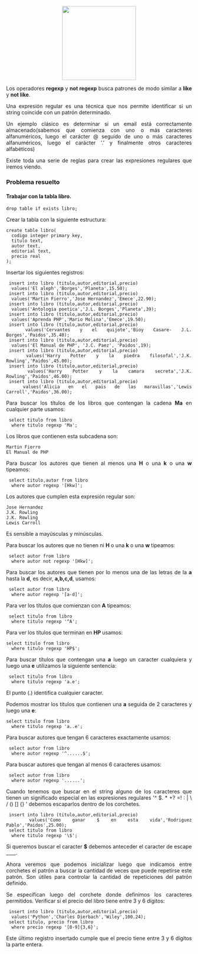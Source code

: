 <div align="justify">

<div align="center">
<img src="https://www.comunidadbaratz.com/wp-content/uploads/Sabes-cuales-son-los-libros-mas-vendidos-de-2017-a-traves-de-Internet-en-Espana.jpg" width="200px"/>
</div>

Los operadores __regexp__ y __not regexp__ busca patrones de modo similar a __like__ y __not like__.

Una expresión regular es una técnica que nos permite identificar si un string coincide con un patrón determinado.

Un ejemplo clásico es determinar si un email está correctamente almacenado(sabemos que comienza con uno o más caracteres alfanuméricos, luego el carácter @ seguido de uno o más caracteres alfanuméricos, luego el carácter '.' y finalmente otros caracteres alfabéticos)

Existe toda una serie de reglas para crear las expresiones regulares que iremos viendo.

### Problema resuelto
#### Trabajar con la tabla __libro__.

`````
drop table if exists libro;
`````

Crear la tabla con la siguiente estructura:

`````
create table libro(
  codigo integer primary key,
  titulo text,
  autor text, 
  editorial text,
  precio real
);
`````

Insertar los siguientes registros:

`````
 insert into libro (titulo,autor,editorial,precio)
  values('El aleph','Borges','Planeta',15.50);
 insert into libro (titulo,autor,editorial,precio)
  values('Martin Fierro','Jose Hernandez','Emece',22.90);
 insert into libro (titulo,autor,editorial,precio)
  values('Antologia poetica','J.L. Borges','Planeta',39);
 insert into libro (titulo,autor,editorial,precio)
  values('Aprenda PHP','Mario Molina','Emece',19.50);
 insert into libro (titulo,autor,editorial,precio)
  values('Cervantes y el quijote','Bioy Casare- J.L. Borges','Paidos',35.40);
 insert into libro (titulo,autor,editorial,precio)
  values('El Manual de PHP', 'J.C. Paez', 'Paidos',19);
 insert into libro (titulo,autor,editorial,precio)
  values('Harry Potter y la piedra filosofal','J.K. Rowling','Paidos',45.00);
 insert into libro (titulo,autor,editorial,precio)
  values('Harry Potter y la camara secreta','J.K. Rowling','Paidos',46.00);
 insert into libro (titulo,autor,editorial,precio)
  values('Alicia en el pais de las maravillas','Lewis Carroll','Paidos',36.00);  
`````

Para buscar los títulos de los libros que contengan la cadena __Ma__ en cualquier parte usamos:

`````
 select titulo from libro
  where titulo regexp 'Ma';
`````  

Los libros que contienen esta subcadena son:

`````
Martin Fierro
El Manual de PHP
`````
Para buscar los autores que tienen al menos una __H__ o una __k__ o una __w__ tipeamos:

`````
 select titulo,autor from libro
  where autor regexp '[Hkw]';  
`````

Los autores que cumplen esta expresión regular son:

`````
Jose Hernandez
J.K. Rowling
J.K. Rowling
Lewis Carroll
`````

Es sensible a mayúsculas y minúsculas.

Para buscar los autores que no tienen ni __H__ o una __k__ o una __w__ tipeamos:

`````
 select autor from libro
  where autor not regexp '[Hkw]'; 
````` 

Para buscar los autores que tienen por lo menos una de las letras de la __a__ hasta la __d__, es decir, __a,b,c,d__, usamos:

`````
 select autor from libro
  where autor regexp '[a-d]';  
`````

Para ver los títulos que comienzan con __A__ tipeamos:

`````
 select titulo from libro
  where titulo regexp '^A';  
`````

Para ver los títulos que terminan en __HP__ usamos:

`````
select titulo from libro
  where titulo regexp 'HP$';  
`````

Para buscar títulos que contengan una __a__ luego un caracter cualquiera y luego una __e__ utilizamos la siguiente sentencia:

`````
 select titulo from libro
  where titulo regexp 'a.e';
`````

El punto (.) identifica cualquier caracter.

Podemos mostrar los títulos que contienen una __a__ seguida de 2 caracteres y luego una __e__:

`````
select titulo from libro
  where titulo regexp 'a..e';  
`````

Para buscar autores que tengan 6 caracteres exactamente usamos:

`````
 select autor from libro
  where autor regexp '^......$';
`````

Para buscar autores que tengan al menos 6 caracteres usamos:

`````
 select autor from libro
  where autor regexp '......';
`````

Cuando tenemos que buscar en el string alguno de los caracteres que tienen un significado especial en las expresiones regulares '^ $. * +? =! : | \ / () [] {} ' debemos escaparlos dentro de los corchetes.

`````
 insert into libro (titulo,autor,editorial,precio)
  values('Como ganar $ en esta vida','Rodriguez Pablo','Paidos',25.00);  
 select titulo from libro
  where titulo regexp '\$';
`````   
Si queremos buscar el caracter __$__ debemos anteceder el caracter de escape __\__.

Ahora veremos que podemos inicializar luego que indicamos entre corchetes el patrón a buscar la cantidad de veces que puede repetirse este patrón.
Son útiles para controlar la cantidad de repeticiones del patrón definido.

Se especifican luego del corchete donde definimos los caracteres permitidos. Verificar si el precio del libro tiene entre 3 y 6 dígitos:

`````
 insert into libro (titulo,autor,editorial,precio)
  values('Python','Charles Dierbach','Wiley',100.24);    
 select titulo, precio from libro
  where precio regexp '[0-9]{3,6}'; 
`````

Este último registro insertado cumple que el precio tiene entre 3 y 6 dígitos la parte entera.
</div>